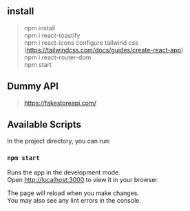 

## install
> npm install \
> npm i react-toastify \
> npm i react-icons
> configure tailwind css (https://tailwindcss.com/docs/guides/create-react-app) \
> npm i react-router-dom \
> npm start

## Dummy API 
> https://fakestoreapi.com/



## Available Scripts

In the project directory, you can run:

### `npm start`

Runs the app in the development mode.\
Open [http://localhost:3000](http://localhost:3000) to view it in your browser.

The page will reload when you make changes.\
You may also see any lint errors in the console.


